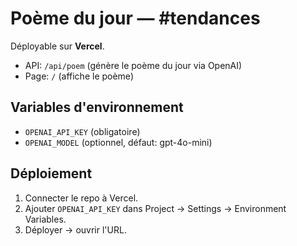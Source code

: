 # Poème du jour — #tendances
Déployable sur **Vercel**.  
- API: `/api/poem` (génère le poème du jour via OpenAI)  
- Page: `/` (affiche le poème)

## Variables d'environnement
- `OPENAI_API_KEY` (obligatoire)
- `OPENAI_MODEL` (optionnel, défaut: gpt-4o-mini)

## Déploiement
1. Connecter le repo à Vercel.
2. Ajouter `OPENAI_API_KEY` dans Project → Settings → Environment Variables.
3. Déployer → ouvrir l'URL.
